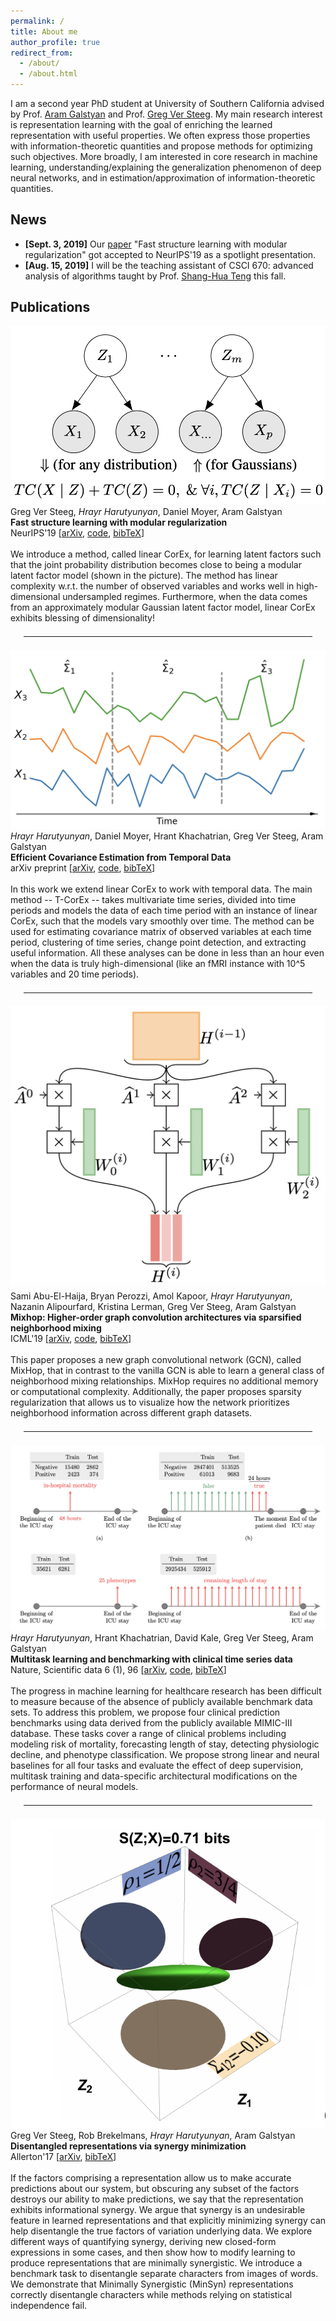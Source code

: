 ```yaml
---
permalink: /
title: About me
author_profile: true
redirect_from: 
  - /about/
  - /about.html
---
```


<head>
  <link rel="stylesheet" href="/assets/css/custom.css">
</head>

I am a second year PhD student at University of Southern California advised by Prof. [Aram Galstyan](https://www.isi.edu/people/galstyan/about) and Prof. [Greg Ver Steeg](https://www.isi.edu/people/gregv/about).
My main research interest is representation learning with the goal of enriching the learned representation with useful properties.
We often express those properties with information-theoretic quantities and propose methods for optimizing such objectives.
More broadly, I am interested in core research in machine learning, understanding/explaining the generalization phenomenon
of deep neural networks, and in estimation/approximation of information-theoretic quantities.

## News 
- **\[Sept. 3, 2019\]** Our [paper](https://arxiv.org/abs/1706.03353) "Fast structure learning with modular regularization" got accepted to NeurIPS'19 as a spotlight presentation.
- **\[Aug. 15, 2019\]** I will be the teaching assistant of CSCI 670: advanced analysis of algorithms taught by Prof. [Shang-Hua Teng](https://viterbi-web.usc.edu/~shanghua/) this fall.


## Publications
<div class="paper-image-text-pair">
<img class="paper-image" src="/images/modular.png" alt="modular latent factor model">
<div class="paper-text">
  Greg Ver Steeg, <i>Hrayr Harutyunyan</i>, Daniel Moyer, Aram Galstyan
  <br>
  <b>Fast structure learning with modular regularization</b>
  <br>
  NeurIPS'19 [<a href="https://arxiv.org/abs/1905.13276">arXiv</a>,
  <a href="https://github.com/Harhro94/T-CorEx">code</a>,
  <a href="/files/bibtex/linearcorex.txt">bibTeX</a>]
  <br><br>
  <div class="paper-short-summary">
  We introduce a method, called linear CorEx, for learning latent factors such that the joint probability distribution
  becomes close to being a modular latent factor model (shown in the picture).
  The method has linear complexity w.r.t. the number of observed variables and works 
  well in high-dimensional undersampled regimes.
  Furthermore, when the data comes from an approximately modular Gaussian latent factor model,
  linear CorEx exhibits blessing of dimensionality!
  </div>
</div>
</div>

<hr style="margin: 1.5em">

<div class="paper-image-text-pair">
<img class="paper-image" src="/images/tcorex.png" alt="temporal CorEx">
<div class="paper-text">
  <i>Hrayr Harutyunyan</i>, Daniel Moyer, Hrant Khachatrian, Greg Ver Steeg, Aram Galstyan  
  <br>
  <b>Efficient Covariance Estimation from Temporal Data</b>
  <br>
  arXiv preprint [<a href="https://arxiv.org/abs/1905.13276">arXiv</a>,
  <a href="https://github.com/Harhro94/T-CorEx">code</a>,
  <a href="/files/bibtex/tcorex.txt">bibTeX</a>]
  <br><br>
  <div class="paper-short-summary">
  In this work we extend linear CorEx to work with temporal data.
  The main method -- T-CorEx --  takes multivariate time series, divided into time periods and 
  models the data of each time period with an instance of linear CorEx, such that the models
  vary smoothly over time.
  The method can be used for estimating covariance matrix of observed variables at each time period, clustering of time
  series, change point detection, and extracting useful information.
  All these analyses can be done in less than an hour even when the data is truly high-dimensional 
  (like an fMRI instance with 10^5 variables and 20 time periods).
  </div>
</div>
</div>

<hr style="margin: 1.5em">

<div class="paper-image-text-pair">
<img class="paper-image" src="/images/mixhop.png" alt="mixhop architecture">
<div class="paper-text">
  Sami Abu-El-Haija, Bryan Perozzi, Amol Kapoor, <i>Hrayr Harutyunyan</i>, Nazanin Alipourfard, Kristina Lerman, Greg Ver Steeg, Aram Galstyan
  <br>
  <b>Mixhop: Higher-order graph convolution architectures via sparsified neighborhood mixing</b>
  <br>
  ICML'19 [<a href="https://arxiv.org/abs/1905.00067">arXiv</a>,
  <a href="https://github.com/samihaija/mixhop">code</a>,
  <a href="/files/bibtex/mixhop.txt">bibTeX</a>]
  <br><br>
  <div class="paper-short-summary">
  This paper proposes a new graph convolutional network (GCN), called MixHop, that in contrast to the vanilla GCN
  is able to learn a general class of neighborhood mixing relationships.
  MixHop requires no additional memory or computational complexity.
  Additionally, the paper proposes sparsity regularization that allows us
  to visualize how the network prioritizes neighborhood information across different graph datasets.
  </div>
</div>
</div>

<hr style="margin: 1.5em">

<div class="paper-image-text-pair">
<img class="paper-image" src="/images/mimic.png" alt="mimic benchmarking">
<div class="paper-text">
  <i>Hrayr Harutyunyan</i>, Hrant Khachatrian, David Kale, Greg Ver Steeg, Aram Galstyan 
  <br>
  <b>Multitask learning and benchmarking with clinical time series data</b>
  <br>
  Nature, Scientific data 6 (1), 96 [<a href="https://arxiv.org/abs/1703.07771">arXiv</a>,
  <a href="https://github.com/YerevaNN/mimic3-benchmarks">code</a>,
  <a href="/files/bibtex/mimic.txt">bibTeX</a>]
  <br><br>
  <div class="paper-short-summary">
  The progress in machine learning for healthcare research has been difficult to measure because of the absence of publicly available benchmark data sets.
  To address this problem, we propose four clinical prediction benchmarks using data derived from the publicly available MIMIC-III database.
  These tasks cover a range of clinical problems including modeling risk of mortality, forecasting length of stay, detecting physiologic decline, and phenotype classification.
  We propose strong linear and neural baselines for all four tasks and evaluate the effect of deep supervision, multitask training and data-specific architectural modifications on the performance of neural models.
  </div>
</div>
</div>

<hr style="margin: 1.5em">

<div class="paper-image-text-pair">
<img class="paper-image" src="/images/synergy.png" alt="disentangling via synergy minimization">
<div class="paper-text">
  Greg Ver Steeg, Rob Brekelmans, <i>Hrayr Harutyunyan</i>, Aram Galstyan 
  <br>
  <b>Disentangled representations via synergy minimization</b>
  <br>
  Allerton'17 [<a href="https://arxiv.org/abs/1710.03839">arXiv</a>,
  <a href="/files/bibtex/synergy.txt">bibTeX</a>]
  <br><br>
  <div class="paper-short-summary">
  If the factors comprising a representation allow us to make accurate predictions about our system, 
  but obscuring any subset of the factors destroys our ability to make predictions, we say that the 
  representation exhibits informational synergy. We argue that synergy is an undesirable feature in 
  learned representations and that explicitly minimizing synergy can help disentangle the true factors 
  of variation underlying data. We explore different ways of quantifying synergy, deriving new 
  closed-form expressions in some cases, and then show how to modify learning to produce representations 
  that are minimally synergistic. We introduce a benchmark task to disentangle separate characters from images 
  of words. We demonstrate that Minimally Synergistic (MinSyn) representations correctly disentangle characters while 
  methods relying on statistical independence fail.
  </div>
</div>
</div>
